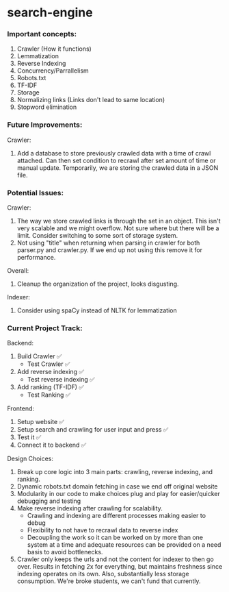 # search-engine

### Important concepts:
1. Crawler (How it functions)
2. Lemmatization
3. Reverse Indexing
4. Concurrency/Parrallelism
5. Robots.txt
6. TF-IDF
7. Storage
8. Normalizing links (Links don't lead to same location)
9. Stopword elimination

### Future Improvements:
Crawler:
1. Add a database to store previously crawled data with a time of crawl attached. Can then set condition to recrawl
   after set amount of time or manual update. Temporarily, we are storing the crawled data in a JSON file.

### Potential Issues:
Crawler:
1. The way we store crawled links is through the set in an object. This isn't very scalable and we might overflow.
   Not sure where but there will be a limit. Consider switching to some sort of storage system.
2. Not using "title" when returning when parsing in crawler for both parser.py and crawler.py. If we end up not
   using this remove it for performance.

Overall:
1. Cleanup the organization of the project, looks disgusting.

Indexer:
1. Consider using spaCy instead of NLTK for lemmatization


### Current Project Track:
Backend:
1. Build Crawler ✅
   - Test Crawler ✅
3. Add reverse indexing ✅
   - Test reverse indexing ✅
4. Add ranking (TF-IDF) ✅
   - Test Ranking ✅

Frontend:
1. Setup website ✅
2. Setup search and crawling for user input and press ✅
3. Test it ✅
4. Connect it to backend ✅


Design Choices:
1. Break up core logic into 3 main parts: crawling, reverse indexing, and ranking.
2. Dynamic robots.txt domain fetching in case we end off original website
3. Modularity in our code to make choices plug and play for easier/quicker debugging and testing
4. Make reverse indexing after crawling for scalability.
   - Crawling and indexing are different processes making easier to debug
   - Flexibility to not have to recrawl data to reverse index
   - Decoupling the work so it can be worked on by more than one system at a
   time and adequate resources can be provided on a need basis to avoid bottlenecks.
5. Crawler only keeps the urls and not the content for indexer to then go over. Results in fetching 2x for
   everything, but maintains freshness since indexing operates on its own. Also, substantially less storage
   consumption. We're broke students, we can't fund that currently.
